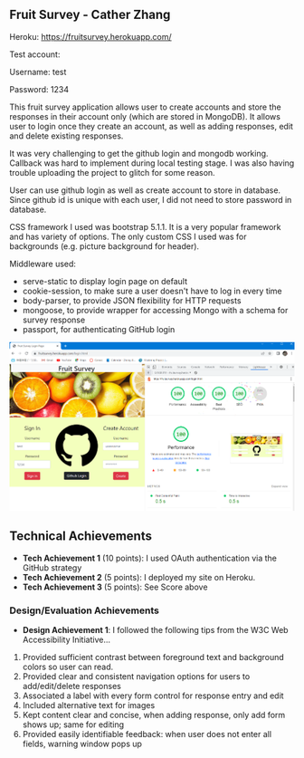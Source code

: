 
## Fruit Survey - Cather Zhang

Heroku: https://fruitsurvey.herokuapp.com/

Test account:

Username: test

Password: 1234

This fruit survey application allows user to create accounts and store the responses in their account only (which are stored in MongoDB). It allows user to login once they create an account, as well as adding responses, edit and delete existing responses. 

It was very challenging to get the github login and mongodb working. Callback was hard to implement during local testing stage. I was also having trouble uploading the project to glitch for some reason.

User can use github login as well as create account to store in database. Since github id is unique with each user,  I did not need to store password in database.

CSS framework I used was bootstrap 5.1.1. It is a very popular framework and has variety of options. The only custom CSS I used was for backgrounds (e.g. picture background for header).

Middleware used:
- serve-static to display login page on default
- cookie-session, to make sure a user doesn't have to log in every time
- body-parser, to provide JSON flexibility for HTTP requests
- mongoose, to provide wrapper for accessing Mongo with a schema for survey response
- passport, for authenticating GitHub login


![lighthouse](/public/lighthouse/score.png "Lighthouse score")


## Technical Achievements
- **Tech Achievement 1** (10 points): I used OAuth authentication via the GitHub strategy
- **Tech Achievement 2** (5 points): I deployed my site on Heroku.
- **Tech Achievement 3** (5 points): See Score above

### Design/Evaluation Achievements
- **Design Achievement 1**: I followed the following tips from the W3C Web Accessibility Initiative...
1. Provided sufficient contrast between foreground text and background colors so user can read.
2. Provided clear and consistent navigation options for users to add/edit/delete responses
3. Associated a label with every form control for response entry and edit
4. Included alternative text for images
5. Kept content clear and concise, when adding response, only add form shows up; same for editing
6. Provided easily identifiable feedback: when user does not enter all fields, warning window pops up
